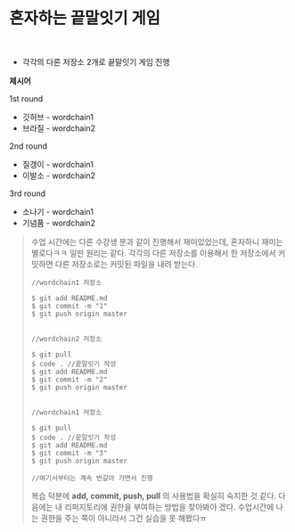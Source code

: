 # 혼자하는 끝말잇기 게임

<br/>

* 각각의 다른 저장소 2개로 끝말잇기 게임 진행

**제시어**

1st round

* 깃허브 - wordchain1
* 브라질 - wordchain2

2nd round

* 질갱이 - wordchain1
* 이발소 - wordchain2

3rd round

* 소나기 - wordchain1
* 기념품 - wordchain2




> 수업 시간에는 다른 수강생 분과 같이 진행해서 재미있었는데, 혼자하니 재미는 별로다ㅋㅋ 일딴 원리는 같다. 각각의 다른 저장소를 이용해서 한 저장소에서 커밋하면 다른 저장소로는 커밋된 파일을 내려 받는다.
>
> ```shell
> //wordchain1 저장소
> 
> $ git add README.md
> $ git commit -m "1"
> $ git push origin master
> 
> 
> //wordchain2 저장소
> 
> $ git pull
> $ code . //끝말잇기 작성
> $ git add README.md
> $ git commit -m "2"
> $ git push origin master
> 
> 
> //wordchain1 저장소
> 
> $ git pull
> $ code . //끝말잇기 작성
> $ git add README.md
> $ git commit -m "3"
> $ git push origin master
> 
> //여기서부터는 계속 번갈아 가면서 진행
> ```
>
> 
>
> 복습 덕분에 **add, commit, push, pull** 의 사용법을 확실히 숙지한 것 같다. 다음에는 내 리퍼지토리에 권한을 부여하는 방법을 찾아봐야 겠다. 수업시간에 나는 권한을 주는 쪽이 아니라서 그건 실습을 못 해봤다ㅠ
>
> 


